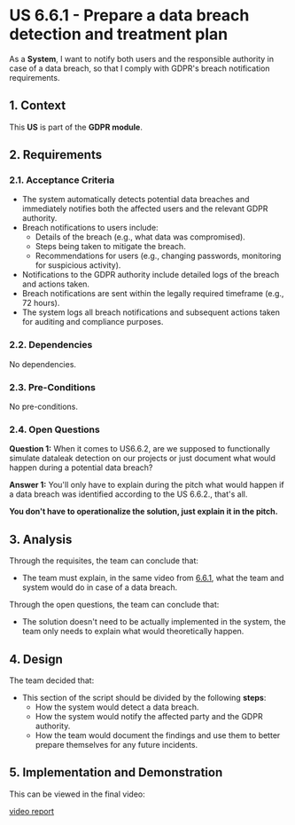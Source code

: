 # US 6.6.1 - Prepare a data breach detection and treatment plan

As a **System**, I want to notify both users and the responsible authority in case of a data breach, so that I comply with GDPR's breach notification requirements.

## 1. Context

This **US** is part of the **GDPR module**.

## 2. Requirements

### 2.1. Acceptance Criteria

* The system automatically detects potential data breaches and immediately notifies both the affected users and the relevant GDPR authority.
* Breach notifications to users include:
    * Details of the breach (e.g., what data was compromised).
    * Steps being taken to mitigate the breach.
    * Recommendations for users (e.g., changing passwords, monitoring for suspicious activity).
* Notifications to the GDPR authority include detailed logs of the breach and actions taken.
* Breach notifications are sent within the legally required timeframe (e.g., 72 hours).
* The system logs all breach notifications and subsequent actions taken for auditing and compliance purposes.

### 2.2. Dependencies

No dependencies.

### 2.3. Pre-Conditions

No pre-conditions.

### 2.4. Open Questions

**Question 1:** When it comes to US6.6.2, are we supposed to functionally simulate dataleak detection on our projects or just document what would happen during a potential data breach?

**Answer 1:** You'll only have to explain during the pitch what would happen if a data breach was identified according to the US 6.6.2., that's all. 

**You don't have to operationalize the solution, just explain it in the pitch.**

## 3. Analysis

Through the requisites, the team can conclude that:
* The team must explain, in the same video from [6.6.1](../6-6-1/readme.md), what the team and system would do in case of a data breach.

Through the open questions, the team can conclude that:
* The solution doesn't need to be actually implemented in the system, the team only needs to explain what would theoretically happen.

## 4. Design

The team decided that: 
* This section of the script should be divided by the following **steps**:
    * How the system would detect a data breach.
    * How the system would notify the affected party and the GDPR authority.
    * How the team would document the findings and use them to better prepare themselves for any future incidents.

## 5. Implementation and Demonstration

This can be viewed in the final video:

[video report](https://www.youtube.com/watch?v=78T89Gyi8yM)